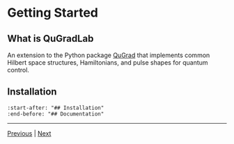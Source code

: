 # Getting Started

## What is QuGradLab
An extension to the Python package [QuGrad](https://QuGrad.readthedocs.io) that
implements common Hilbert space structures, Hamiltonians, and pulse shapes for
quantum control.

## Installation

```{include} ../../README.md
:start-after: "## Installation"
:end-before: "## Documentation"
```

---
[Previous](overview.md) | [Next](running_tests.md)